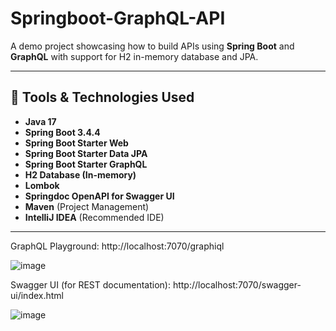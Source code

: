# Springboot-GraphQL-API

A demo project showcasing how to build APIs using **Spring Boot** and **GraphQL** with support for H2 in-memory database and JPA.

---

## 🔧 Tools & Technologies Used

- **Java 17**
- **Spring Boot 3.4.4**
- **Spring Boot Starter Web**
- **Spring Boot Starter Data JPA**
- **Spring Boot Starter GraphQL**
- **H2 Database (In-memory)**
- **Lombok**
- **Springdoc OpenAPI for Swagger UI**
- **Maven** (Project Management)
- **IntelliJ IDEA** (Recommended IDE)

---

GraphQL Playground:
http://localhost:7070/graphiql

![image](https://github.com/user-attachments/assets/a03fa1dc-9a49-49b2-916c-eaae191066d6)


Swagger UI (for REST documentation):
http://localhost:7070/swagger-ui/index.html

![image](https://github.com/user-attachments/assets/73ea776c-55f6-4bc6-b48b-001166a5b864)




